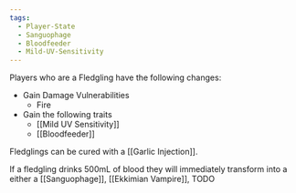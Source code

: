 ```yaml
---
tags:
  - Player-State
  - Sanguophage
  - Bloodfeeder
  - Mild-UV-Sensitivity
---
```

Players who are a Fledgling have the following changes:
* Gain Damage Vulnerabilities
	* Fire
* Gain the following traits
	* [[Mild UV Sensitivity]]
	* [[Bloodfeeder]]

Fledglings can be cured with a [[Garlic Injection]]. 

If a fledgling drinks 500mL of blood they will immediately transform into a either a [[Sanguophage]], [[Ekkimian Vampire]], TODO
